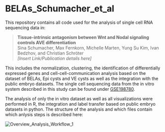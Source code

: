 # BELAs_Schumacher_et_al

This repository contains all code used for the analysis of single cell RNA sequencing data in:

>**Tissue-intrinsic antagonism between Wnt and Nodal signaling controls AVE differentiation**  
>Sina Schumacher, Max Fernkorn, Michelle Marten, Yung Su Kim, Ivan Bedzhov, and Christian Schröter  
>*[Insert Link/Publication details here]*

This includes the normalization, clustering, the identification of differentially expressed genes and cell-cell-communication analysis based on the dataset of BELAs, Epi cysts and VE cysts as well as the integration with the public embryo datasets.
The single cell sequencing data from the in vitro system described in this study can be found under [GSE198780](https://www.ncbi.nlm.nih.gov/geo/query/acc.cgi?acc=GSE198780).

The analysis of only the in vitro dataset as well as all visualizations were performed in R, the integration and label transfer based on public embryo datasets in python. The structure of the analysis and which files contain which anlysis steps is described here:

![Overview_Analysis_Workflow_1](https://user-images.githubusercontent.com/88881773/235701686-8cbd2a76-610b-4f6f-88e3-4aa3872fc047.png)
